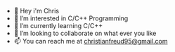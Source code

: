 - 👋 Hey i'm  Chris
- 👀 I’m interested in C/C++ Programming
- 🌱 I’m currently learning С/C++  
- 💞️ I’m looking to collaborate on what ever you like
- 📫 You can reach me at christianfreud95@gmail.com

<!---
BigJellyDog/BigJellyDog is a ✨ special ✨ repository because its `README.md` (this file) appears on your GitHub profile.
You can click the Preview link to take a look at your changes.
--->
